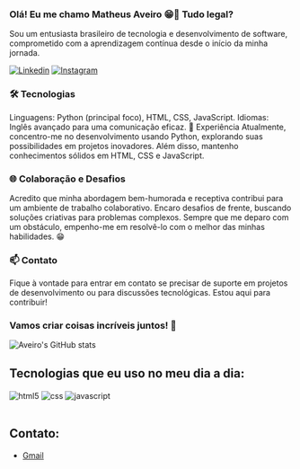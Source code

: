 ### Olá! Eu me chamo Matheus Aveiro 😁👋 Tudo legal?
Sou um entusiasta brasileiro de tecnologia e desenvolvimento de software, comprometido com a aprendizagem contínua desde o início da minha jornada.


[![Linkedin](https://img.shields.io/badge/LinkedIn-0077B5?style=for-the-badge&logo=linkedin&logoColor=white)](https://www.linkedin.com/in/Aveiromat/)
[![Instagram](https://img.shields.io/badge/Instagram-E4405F?style=for-the-badge&logo=instagram&logoColor=white)](https://www.instagram.com/aveiromat/) <br/>

### 🛠️ Tecnologias
Linguagens: Python (principal foco), HTML, CSS, JavaScript.
Idiomas: Inglês avançado para uma comunicação eficaz.
💼 Experiência
Atualmente, concentro-me no desenvolvimento usando Python, explorando suas possibilidades em projetos inovadores. Além disso, mantenho conhecimentos sólidos em HTML, CSS e JavaScript.

### 🌐 Colaboração e Desafios
Acredito que minha abordagem bem-humorada e receptiva contribui para um ambiente de trabalho colaborativo. Encaro desafios de frente, buscando soluções criativas para problemas complexos. Sempre que me deparo com um obstáculo, empenho-me em resolvê-lo com o melhor das minhas habilidades. 😁

### 📫 Contato
Fique à vontade para entrar em contato se precisar de suporte em projetos de desenvolvimento ou para discussões tecnológicas. Estou aqui para contribuir!

### Vamos criar coisas incríveis juntos! 🚀

![Aveiro's GitHub stats](https://github-readme-stats.vercel.app/api?username=Aveiromat&show_icons=true&theme=tokyonight)

## Tecnologias que eu uso no meu dia a dia:

<div style="display: inline_block">
  <img align="center" alt="html5" src="https://img.shields.io/badge/HTML5-E34F26?style=for-the-badge&logo=html5&logoColor=white" />
  <img align="center" alt="css" src="https://img.shields.io/badge/CSS-239120?&style=for-the-badge&logo=css3&logoColor=white" />
  <img align="center" alt="javascript" src="https://img.shields.io/badge/JavaScript-F7DF1E?style=for-the-badge&logo=javascript&logoColor=black" />
</div><br/>

## Contato:
- [Gmail](mailto:matheusaveirofagundes@gmail.com) <br/>

